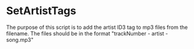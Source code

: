 # SetArtistTags
The purpose of this script is to add the artist ID3 tag to mp3 files from the filename. The files should be in the format "trackNumber - artist - song.mp3"
